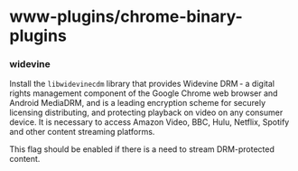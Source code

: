 # www-plugins/chrome-binary-plugins

### widevine
Install the `libwidevinecdm` library that provides Widevine DRM - a digital rights management component of the Google Chrome web browser and Android MediaDRM, and is a leading encryption scheme for securely licensing distributing, and protecting playback on video on any consumer device. It is necessary to access Amazon Video, BBC, Hulu, Netflix, Spotify and other content streaming platforms.

This flag should be enabled if there is a need to stream DRM-protected content.
